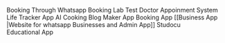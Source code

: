 Booking Through Whatsapp
Booking Lab Test
Doctor Appoinment System
Life Tracker App
AI Cooking Blog Maker App
Booking App 
[[Business App |Website for whatsapp Businesses and Admin App]]
Studocu Educational App

